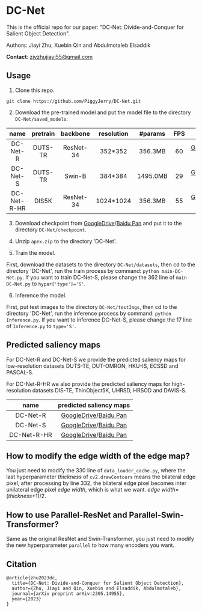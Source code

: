 # DC-Net
This is the official repo for our paper: "DC-Net: Divide-and-Conquer for Salient Object Detection".

Authors: Jiayi Zhu, Xuebin Qin and Abdulmotaleb Elsaddik

__Contact__: zjyzhujiayi55@gmail.com

## Usage
1. Clone this repo.
```
git clone https://github.com/PiggyJerry/DC-Net.git
```

2. Download the pre-trained model and put the model file to the directory `DC-Net/saved_models`:

| name | pretrain | backbone | resolution | #params | FPS | download |
| :---: | :---: | :---: | :---: | :---: | :---: | :---: |
| DC-Net-R | DUTS-TR | ResNet-34 | 352*352 | 356.3MB | 60 | [GoogleDrive](https://drive.google.com/file/d/17-yqt_aEorTpKOEzMgobpBIjHZbrRbov/view?usp=sharing)/[Baidu Pan](https://pan.baidu.com/s/1WqXHf_GmQcJ_6V8S0xHYyA?pwd=1sq1) |
| DC-Net-S | DUTS-TR | Swin-B | 384*384 | 1495.0MB | 29 | [GoogleDrive](https://drive.google.com/file/d/1HNeIH-pmwaf7V6RaAPOu6Gda4dR7CjNL/view?usp=sharing)/[Baidu Pan](https://pan.baidu.com/s/1SiUvnxBBzHNaEDhPtkJGUw?pwd=p9he) |
| DC-Net-R-HR | DIS5K | ResNet-34 | 1024*1024 | 356.3MB | 55 | [GoogleDrive](https://drive.google.com/file/d/1At4I-TXSOZOrOth4PrNF_oUAo3Yz5z8f/view?usp=sharing)/[Baidu Pan](https://pan.baidu.com/s/1wiYcozN5JFdicooGr_lnAQ?pwd=ur1k) |

3. Download checkpoint from [GoogleDrive](https://drive.google.com/file/d/1xvdXwN27a4YjOemWBtgxexnyK2_sS_cK/view?usp=sharing)/[Baidu Pan](https://pan.baidu.com/s/167L7qRDpWDyx41WWcUjfHQ?pwd=hhgu) and put it to the directory `DC-Net/checkpoint`.
   
4. Unzip `apex.zip` to the directory 'DC-Net'.
   
5. Train the model.

First, download the datasets to the directory `DC-Net/datasets`, then cd to the directory 'DC-Net', run the train process by command: ```python main-DC-Net.py```. If you want to train DC-Net-S, please change the 362 line of `main-DC-Net.py` to ```hypar['type']='S'```.

6. Inference the model.

First, put test images to the directory `DC-Net/testImgs`, then cd to the directory 'DC-Net', run the inference process by command: ```python Inference.py```. If you want to inference DC-Net-S, please change the 17 line of `Inference.py` to ```type='S'```.

## Predicted saliency maps

For DC-Net-R and DC-Net-S we provide the predicted saliency maps for low-resolution datasets DUTS-TE, DUT-OMRON, HKU-IS, ECSSD and PASCAL-S.

For DC-Net-R-HR we also provide the predicted saliency maps for high-resolution datasets DIS-TE, ThinObject5K, UHRSD, HRSOD and DAVIS-S.

| name | predicted saliency maps |
| :---: | :---: |
| DC-Net-R | [GoogleDrive](https://drive.google.com/file/d/1nUvXLkUovfutIRxTsKQ2csuGpRUMhYxv/view?usp=share_link)/[Baidu Pan](https://pan.baidu.com/s/1yrbikTVf_uLdcHsbMKTdMg?pwd=i4r9) |
| DC-Net-S | [GoogleDrive](https://drive.google.com/file/d/1CoCNZzNC7g4EymLQlZ0vHcoh8qONdRob/view?usp=share_link)/[Baidu Pan](https://pan.baidu.com/s/1FHq6iEiuBBwpHeI0LfxEvA?pwd=3gld) |
| DC-Net-R-HR | [GoogleDrive](https://drive.google.com/file/d/1Io_aKlke9UdB2xv8PJyvEINjzWZjCJlw/view?usp=share_link)/[Baidu Pan](https://pan.baidu.com/s/12sl7yWcN1Zdvdr5LyoT2CQ?pwd=ww0a) |

## How to modify the edge width of the edge map?
You just need to modify the 330 line of `data_loader_cache.py`, where the last hyperparameter $thickness$ of `cv2.drawContours` means the bilateral edge pixel, after processing by line 332, the bilateral edge pixel becomes inter unilateral edge pixel $edge\ width$, which is what we want. $edge\ width$=($thickness$+1)/2.

## How to use Parallel-ResNet and Parallel-Swin-Transformer?
Same as the original ResNet and Swin-Transformer, you just need to modify the new hyperparameter `parallel` to how many encoders you want. 

## Citation
```
@article{zhu2023dc,
  title={DC-Net: Divide-and-Conquer for Salient Object Detection},
  author={Zhu, Jiayi and Qin, Xuebin and Elsaddik, Abdulmotaleb},
  journal={arXiv preprint arXiv:2305.14955},
  year={2023}
}
```
